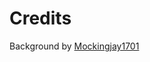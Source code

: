 # Credits

Background by [Mockingjay1701](https://www.deviantart.com/mockingjay1701/art/Pixel-art-landscape-525082296)
